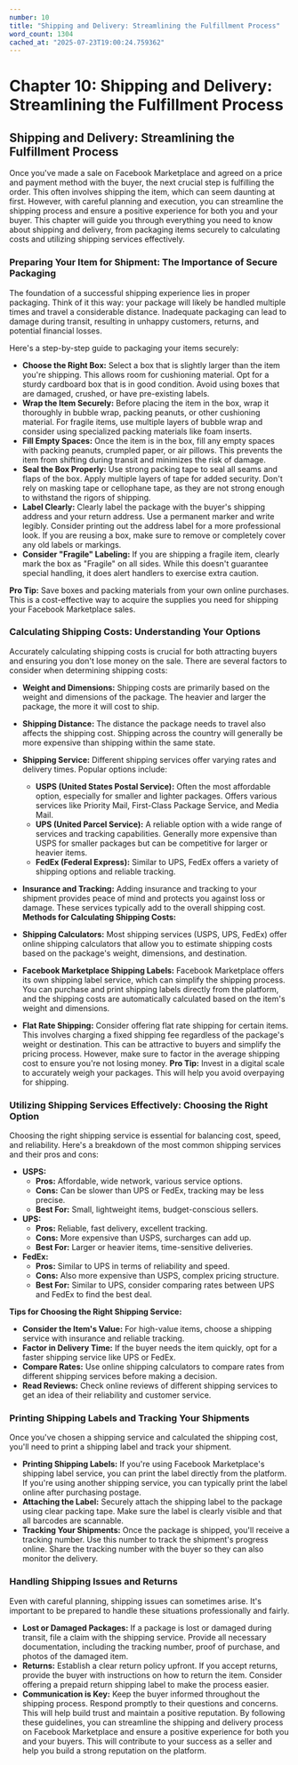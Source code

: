 ```yaml
---
number: 10
title: "Shipping and Delivery: Streamlining the Fulfillment Process"
word_count: 1304
cached_at: "2025-07-23T19:00:24.759362"
---
```


# Chapter 10: Shipping and Delivery: Streamlining the Fulfillment Process

## Shipping and Delivery: Streamlining the Fulfillment Process

Once you've made a sale on Facebook Marketplace and agreed on a price and payment method with the buyer, the next crucial step is fulfilling the order. This often involves shipping the item, which can seem daunting at first. However, with careful planning and execution, you can streamline the shipping process and ensure a positive experience for both you and your buyer. This chapter will guide you through everything you need to know about shipping and delivery, from packaging items securely to calculating costs and utilizing shipping services effectively.


### Preparing Your Item for Shipment: The Importance of Secure Packaging

The foundation of a successful shipping experience lies in proper packaging. Think of it this way: your package will likely be handled multiple times and travel a considerable distance. Inadequate packaging can lead to damage during transit, resulting in unhappy customers, returns, and potential financial losses.

Here's a step-by-step guide to packaging your items securely:

*   **Choose the Right Box:** Select a box that is slightly larger than the item you're shipping. This allows room for cushioning material. Opt for a sturdy cardboard box that is in good condition. Avoid using boxes that are damaged, crushed, or have pre-existing labels.
*   **Wrap the Item Securely:** Before placing the item in the box, wrap it thoroughly in bubble wrap, packing peanuts, or other cushioning material. For fragile items, use multiple layers of bubble wrap and consider using specialized packing materials like foam inserts.
*   **Fill Empty Spaces:** Once the item is in the box, fill any empty spaces with packing peanuts, crumpled paper, or air pillows. This prevents the item from shifting during transit and minimizes the risk of damage.
*   **Seal the Box Properly:** Use strong packing tape to seal all seams and flaps of the box. Apply multiple layers of tape for added security. Don't rely on masking tape or cellophane tape, as they are not strong enough to withstand the rigors of shipping.
*   **Label Clearly:** Clearly label the package with the buyer's shipping address and your return address. Use a permanent marker and write legibly. Consider printing out the address label for a more professional look. If you are reusing a box, make sure to remove or completely cover any old labels or markings.
*   **Consider "Fragile" Labeling:** If you are shipping a fragile item, clearly mark the box as "Fragile" on all sides. While this doesn't guarantee special handling, it does alert handlers to exercise extra caution.

**Pro Tip:** Save boxes and packing materials from your own online purchases. This is a cost-effective way to acquire the supplies you need for shipping your Facebook Marketplace sales.


### Calculating Shipping Costs: Understanding Your Options

Accurately calculating shipping costs is crucial for both attracting buyers and ensuring you don't lose money on the sale. There are several factors to consider when determining shipping costs:

*   **Weight and Dimensions:** Shipping costs are primarily based on the weight and dimensions of the package. The heavier and larger the package, the more it will cost to ship.
*   **Shipping Distance:** The distance the package needs to travel also affects the shipping cost. Shipping across the country will generally be more expensive than shipping within the same state.
*   **Shipping Service:** Different shipping services offer varying rates and delivery times. Popular options include:
    *   **USPS (United States Postal Service):** Often the most affordable option, especially for smaller and lighter packages. Offers various services like Priority Mail, First-Class Package Service, and Media Mail.
    *   **UPS (United Parcel Service):** A reliable option with a wide range of services and tracking capabilities. Generally more expensive than USPS for smaller packages but can be competitive for larger or heavier items.
    *   **FedEx (Federal Express):** Similar to UPS, FedEx offers a variety of shipping options and reliable tracking.
*   **Insurance and Tracking:** Adding insurance and tracking to your shipment provides peace of mind and protects you against loss or damage. These services typically add to the overall shipping cost.
**Methods for Calculating Shipping Costs:**

*   **Shipping Calculators:** Most shipping services (USPS, UPS, FedEx) offer online shipping calculators that allow you to estimate shipping costs based on the package's weight, dimensions, and destination.
*   **Facebook Marketplace Shipping Labels:** Facebook Marketplace offers its own shipping label service, which can simplify the shipping process. You can purchase and print shipping labels directly from the platform, and the shipping costs are automatically calculated based on the item's weight and dimensions.
*   **Flat Rate Shipping:** Consider offering flat rate shipping for certain items. This involves charging a fixed shipping fee regardless of the package's weight or destination. This can be attractive to buyers and simplify the pricing process. However, make sure to factor in the average shipping cost to ensure you're not losing money.
**Pro Tip:** Invest in a digital scale to accurately weigh your packages. This will help you avoid overpaying for shipping.


### Utilizing Shipping Services Effectively: Choosing the Right Option

Choosing the right shipping service is essential for balancing cost, speed, and reliability. Here's a breakdown of the most common shipping services and their pros and cons:

*   **USPS:**
    *   **Pros:** Affordable, wide network, various service options.
    *   **Cons:** Can be slower than UPS or FedEx, tracking may be less precise.
    *   **Best For:** Small, lightweight items, budget-conscious sellers.
*   **UPS:**
    *   **Pros:** Reliable, fast delivery, excellent tracking.
    *   **Cons:** More expensive than USPS, surcharges can add up.
    *   **Best For:** Larger or heavier items, time-sensitive deliveries.
*   **FedEx:**
    *   **Pros:** Similar to UPS in terms of reliability and speed.
    *   **Cons:** Also more expensive than USPS, complex pricing structure.
    *   **Best For:** Similar to UPS, consider comparing rates between UPS and FedEx to find the best deal.

**Tips for Choosing the Right Shipping Service:**

*   **Consider the Item's Value:** For high-value items, choose a shipping service with insurance and reliable tracking.
*   **Factor in Delivery Time:** If the buyer needs the item quickly, opt for a faster shipping service like UPS or FedEx.
*   **Compare Rates:** Use online shipping calculators to compare rates from different shipping services before making a decision.
*   **Read Reviews:** Check online reviews of different shipping services to get an idea of their reliability and customer service.


### Printing Shipping Labels and Tracking Your Shipments

Once you've chosen a shipping service and calculated the shipping cost, you'll need to print a shipping label and track your shipment.

*   **Printing Shipping Labels:** If you're using Facebook Marketplace's shipping label service, you can print the label directly from the platform. If you're using another shipping service, you can typically print the label online after purchasing postage.
*   **Attaching the Label:** Securely attach the shipping label to the package using clear packing tape. Make sure the label is clearly visible and that all barcodes are scannable.
*   **Tracking Your Shipments:** Once the package is shipped, you'll receive a tracking number. Use this number to track the shipment's progress online. Share the tracking number with the buyer so they can also monitor the delivery.
### Handling Shipping Issues and Returns

Even with careful planning, shipping issues can sometimes arise. It's important to be prepared to handle these situations professionally and fairly.

*   **Lost or Damaged Packages:** If a package is lost or damaged during transit, file a claim with the shipping service. Provide all necessary documentation, including the tracking number, proof of purchase, and photos of the damaged item.
*   **Returns:** Establish a clear return policy upfront. If you accept returns, provide the buyer with instructions on how to return the item. Consider offering a prepaid return shipping label to make the process easier.
*   **Communication is Key:** Keep the buyer informed throughout the shipping process. Respond promptly to their questions and concerns. This will help build trust and maintain a positive reputation.
By following these guidelines, you can streamline the shipping and delivery process on Facebook Marketplace and ensure a positive experience for both you and your buyers. This will contribute to your success as a seller and help you build a strong reputation on the platform.
